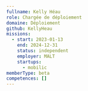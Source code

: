 ```yaml
---
fullname: Kelly Héau
role: Chargée de déploiement
domaine: Déploiement
github: KellyHeau
missions:
  - start: 2023-01-13
    end: 2024-12-31
    status: independent
    employer: MALT
    startups:
      - mobilic
memberType: beta
competences: []
---
```

